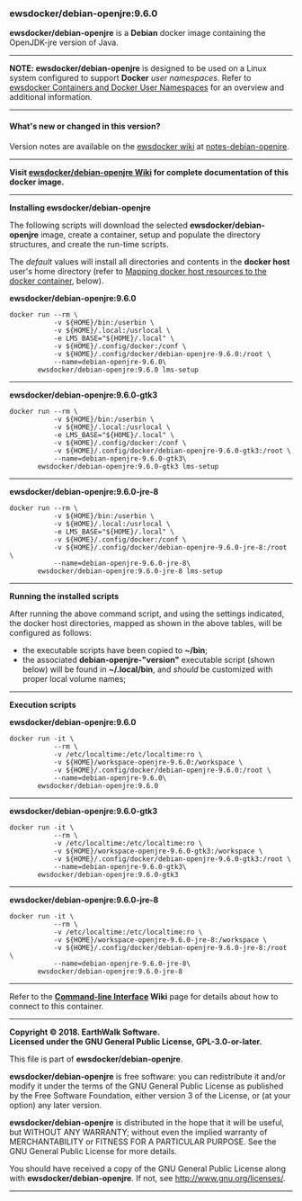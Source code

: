 ### ewsdocker/debian-openjre:9.6.0 

**ewsdocker/debian-openjre** is a **Debian** docker image containing the OpenJDK-jre version of Java.  
____  

**NOTE: ewsdocker/debian-openjre** is designed to be used on a Linux system configured to support **Docker** _user namespaces_.  Refer to [ewsdocker Containers and Docker User Namespaces](https://github.com/ewsdocker/ewsdocker.github.io/wiki/UserNS-Overview) for an overview and additional information.  

____  

#### What's new or changed in this version?  
Version notes are available on the [ewsdocker wiki](https://github.com/ewsdocker/ewsdocker.github.io/wiki) at [notes-debian-openjre](https://github.com/ewsdocker/ewsdocker.github.io/wiki/notes-debian-openjre).  

____  

**Visit [ewsdocker/debian-openjre Wiki](https://github.com/ewsdocker/debian-openjre/wiki) for complete documentation of this docker image.**  
____  

**Installing ewsdocker/debian-openjre**  

The following scripts will download the selected **ewsdocker/debian-openjre** image, create a container, setup and populate the directory structures, and create the run-time scripts.  

The <i>default</i> values will install all directories and contents in the <b>docker host</b> user's home directory (refer to <a href="#mapping">Mapping docker host resources to the docker container</a>, below).  

**ewsdocker/debian-openjre:9.6.0**
  
    docker run --rm \
               -v ${HOME}/bin:/userbin \
               -v ${HOME}/.local:/usrlocal \
               -e LMS_BASE="${HOME}/.local" \
               -v ${HOME}/.config/docker:/conf \
               -v ${HOME}/.config/docker/debian-openjre-9.6.0:/root \
               --name=debian-openjre-9.6.0\
           ewsdocker/debian-openjre:9.6.0 lms-setup  

____  

**ewsdocker/debian-openjre:9.6.0-gtk3**
  
    docker run --rm \
               -v ${HOME}/bin:/userbin \
               -v ${HOME}/.local:/usrlocal \
               -e LMS_BASE="${HOME}/.local" \
               -v ${HOME}/.config/docker:/conf \
               -v ${HOME}/.config/docker/debian-openjre-9.6.0-gtk3:/root \
               --name=debian-openjre-9.6.0-gtk3\
           ewsdocker/debian-openjre:9.6.0-gtk3 lms-setup  

____  

**ewsdocker/debian-openjre:9.6.0-jre-8**
  
    docker run --rm \
               -v ${HOME}/bin:/userbin \
               -v ${HOME}/.local:/usrlocal \
               -e LMS_BASE="${HOME}/.local" \
               -v ${HOME}/.config/docker:/conf \
               -v ${HOME}/.config/docker/debian-openjre-9.6.0-jre-8:/root \
               --name=debian-openjre-9.6.0-jre-8\
           ewsdocker/debian-openjre:9.6.0-jre-8 lms-setup  

____  

**Running the installed scripts**

After running the above command script, and using the settings indicated, the docker host directories, mapped as shown in the above tables, will be configured as follows:

 - the executable scripts have been copied to **~/bin**;  
 - the associated **debian-openjre-"version"** executable script (shown below) will be found in **~/.local/bin**, and _should_ be customized with proper local volume names;  

____  

**Execution scripts**  

**ewsdocker/debian-openjre:9.6.0**  
  
    docker run -it \
               --rm \
               -v /etc/localtime:/etc/localtime:ro \
               -v ${HOME}/workspace-openjre-9.6.0:/workspace \
               -v ${HOME}/.config/docker/debian-openjre-9.6.0:/root \
               --name=debian-openjre-9.6.0\
           ewsdocker/debian-openjre:9.6.0

____  

**ewsdocker/debian-openjre:9.6.0-gtk3**  
  
    docker run -it \
               --rm \
               -v /etc/localtime:/etc/localtime:ro \
               -v ${HOME}/workspace-openjre-9.6.0-gtk3:/workspace \
               -v ${HOME}/.config/docker/debian-openjre-9.6.0-gtk3:/root \
               --name=debian-openjre-9.6.0-gtk3\
           ewsdocker/debian-openjre:9.6.0-gtk3

____  

**ewsdocker/debian-openjre:9.6.0-jre-8**  
  
    docker run -it \
               --rm \
               -v /etc/localtime:/etc/localtime:ro \
               -v ${HOME}/workspace-openjre-9.6.0-jre-8:/workspace \
               -v ${HOME}/.config/docker/debian-openjre-9.6.0-jre-8:/root \
               --name=debian-openjre-9.6.0-jre-8\
           ewsdocker/debian-openjre:9.6.0-jre-8

____  

Refer to the **[Command-line Interface](https://github.com/ewsdocker/debian-openjre/wiki/CommandLineInterface) Wiki** page for details about how to connect to this container.

____  

**Copyright © 2018. EarthWalk Software.**  
**Licensed under the GNU General Public License, GPL-3.0-or-later.**  

This file is part of **ewsdocker/debian-openjre**.  

**ewsdocker/debian-openjre** is free software: you can redistribute 
it and/or modify it under the terms of the GNU General Public License 
as published by the Free Software Foundation, either version 3 of the 
License, or (at your option) any later version.  

**ewsdocker/debian-openjre** is distributed in the hope that 
it will be useful, but WITHOUT ANY WARRANTY; without even the implied 
warranty of MERCHANTABILITY or FITNESS FOR A PARTICULAR PURPOSE.  See the
GNU General Public License for more details.  

You should have received a copy of the GNU General Public License
along with **ewsdocker/debian-openjre**.  If not, see 
<http://www.gnu.org/licenses/>.  
____  

